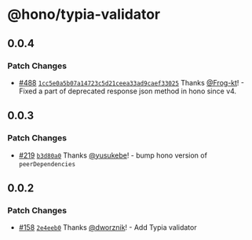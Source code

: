 # @hono/typia-validator

## 0.0.4

### Patch Changes

- [#488](https://github.com/honojs/middleware/pull/488) [`1cc5e0a5b07a14723c5d21ceea33ad9caef33025`](https://github.com/honojs/middleware/commit/1cc5e0a5b07a14723c5d21ceea33ad9caef33025) Thanks [@Frog-kt](https://github.com/Frog-kt)! - Fixed a part of deprecated response json method in hono since v4.

## 0.0.3

### Patch Changes

- [#219](https://github.com/honojs/middleware/pull/219) [`b3d80a0`](https://github.com/honojs/middleware/commit/b3d80a0cca92db6b243d3a6e9761c20d931136a2) Thanks [@yusukebe](https://github.com/yusukebe)! - bump hono version of `peerDependencies`

## 0.0.2

### Patch Changes

- [#158](https://github.com/honojs/middleware/pull/158) [`2e4eeb0`](https://github.com/honojs/middleware/commit/2e4eeb0b70ab8055739642e50b86351c80d48341) Thanks [@dworznik](https://github.com/dworznik)! - Add Typia validator
